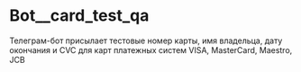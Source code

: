 # Bot__card_test_qa
Телеграм-бот присылает тестовые номер карты, имя владельца, дату окончания и CVC для карт платежных систем VISA, MasterCard, Maestro, JCB
